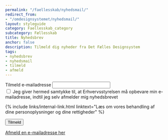 ```yaml
---
permalink: "/faellesskab/nyhedsmail/"
redirect_from:
- "/omdesignsystemet/nyhedsmail/"
layout: styleguide
category: Faellesskab_category
subcategory: Fællesskab
title: Nyhedsbrev
anchor: false
description: Tilmeld dig nyheder fra Det Fælles Designsystem
tags:
- nyhedsbrev
- nyhedsmail
- tilmeld
- afmeld
---
```


<div class="alert mt-5 mb-9" id="newsletter-alert" role="alert" hidden>
    <div class="alert-body">
        <h2 class="alert-heading"></h2>
        <div class="alert-text"></div>
    </div>
</div>
<nav aria-labelledby="newsletter-alert-heading" hidden>
    <div class="alert mt-5 mb-9" id="newsletter-alert-nav" role="alert" data-module="error-summary">
        <div class="alert-body">
            <h2 class="alert-heading" id="newsletter-alert-heading"></h2>
            <div class="alert-text"></div>
        </div>
    </div>
</nav>
<div class="newsletter-container mt-5">
    <form action="https://det-faelles-designsystem.uxmail.io/handlers/post/" method="post" id="newsform" novalidate>
        <input type="hidden" value="" id="newsletter_action">
        <input type="hidden" value="" id="newsletter_lists">
        <input type="hidden" value="" id="newsletter_language">
        <input type="hidden" name="failure_url" value="" id="failure_url">
        <input type="hidden" name="success_url" value="" id="success_url">
        <div class="form-group" id="newsletter-emailaddress">
            <label class="form-label" for="i_newsform_email">Tilmeld e-mailadresse</label>
            <span class="form-error-message d-none" id="i_newsform_email-error"></span>
            <input type="email" class="form-input" id="i_newsform_email" autocomplete="email" required>
        </div>
        <div class="form-group" id="samtykke-group">
            <span class="form-error-message d-none" id="samtykke-check-error"></span>
            <div class="form-group-checkbox mt-3">
                <input id="samtykke-check" type="checkbox" value="" class="form-checkbox checkbox-large" required />
                <label for="samtykke-check">Jeg giver hermed samtykke til, at Erhvervsstyrelsen må opbevare min <span class='nowrap'>e-mailadresse</span>, indtil jeg selv afmelder mig nyhedsbrevet</label>
            </div>
        </div>
        <p>{% include links/internal-link.html linktext="Læs om vores behandling af dine personoplysninger og dine rettigheder" %}</p>
        <input type="submit" class="button button-primary mt-5" value="Tilmeld" id="newsletter-submit">
    </form>
    <p class="mt-9 pt-0">
        <a href="/faellesskab/nyhedsmail/afmeld/">Afmeld en <span class='nowrap'>e-mailadresse</span> her</a>
    </p>
</div>
